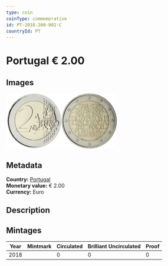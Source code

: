 ```yaml
---
type: coin
coinType: commemorative
id: PT-2018-200-002-C
countryId: PT
---
```


# Portugal € 2.00

## Images

<img src="../../Images/common-2007-200.png" height="150" alt="Front image"><img src="Images/PT-2018-200-002.png" height="150" alt="Back image">

## Metadata

**Country:** [Portugal](../../Countries/Portugal/index.md)\
**Monetary value:** € 2.00\
**Currency:** Euro

## Description


## Mintages

| Year | Mintmark | Circulated | Brilliant Uncirculated | Proof |
| ---- | -------- | ---------- | ---------------------- | ----- |
| 2018 |  | 0| 0 | 0 |
